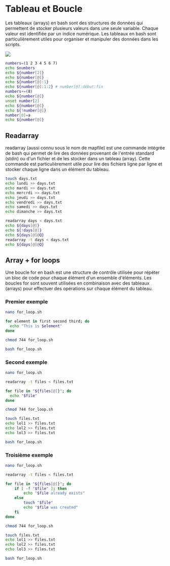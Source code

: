 ﻿# Tableau et Boucle 

Les tableaux (arrays) en bash sont des structures de données qui permettent de stocker plusieurs valeurs dans une seule variable. Chaque valeur est identifiée par un indice numérique. 
Les tableaux en bash sont particulièrement utiles pour organiser et manipuler des données dans les scripts.

![](Aspose.Words.5d461e9c-aee7-4e3b-86c6-a90a397228ab.001.png)

```bash
numbers=(1 2 3 4 5 6 7)
echo $numbers
echo ${number[2]}
echo ${number[@]}
echo ${number[@]:1}
echo ${number[@]:1:2} # number[@]:début:fin
numbers+=(8)
echo ${number[@]}
unset number[2]
echo ${number[@]}
echo ${!number[@]}
number[0]=a
echo ${number[@]}
```

## Readarray

readarray (aussi connu sous le nom de mapfile) est une commande intégrée de bash qui permet de lire des données provenant de l'entrée standard (stdin) ou d'un fichier et de les stocker dans un tableau (array). 
Cette commande est particulièrement utile pour lire des fichiers ligne par ligne et stocker chaque ligne dans un élément du tableau.

```bash
touch days.txt
echo lundi >> days.txt
echo mardi >> days.txt
echo mercrdi >> days.txt
echo jeudi >> days.txt
echo vendredi >> days.txt
echo samedi >> days.txt
echo dimanche >> days.txt
```

```bash
readarray days < days.txt
echo ${days[@]}
echo ${!days[@]}
echo ${days[@]@Q}
readarray -t days < days.txt
echo ${days[@]@Q}
```

## Array + for loops

Une boucle for en bash est une structure de contrôle utilisée pour répéter un bloc de code pour chaque élément d'un ensemble d'éléments. Les boucles for sont souvent utilisées en combinaison avec des tableaux (arrays) pour effectuer des opérations sur chaque élément du tableau.

### Premier exemple

```bash
nano for_loop.sh
```

```bash
for element in first second third; do
  echo "This is $element"
done
```
```bash
chmod 744 for_loop.sh
```

```bash
bash for_loop.sh
```

### Second exemple

```bash
nano for_loop.sh
```

```bash
readarray -t files < files.txt

for file in "${files[@]}"; do
  echo "$file"
done
```

```bash
chmod 744 for_loop.sh
```

```bash
touch files.txt
echo lol1 >> files.txt
echo lol2 >> files.txt
echo lol3 >> files.txt
```

```bash
bash for_loop.sh
```
### Troisième exemple

```bash
nano for_loop.sh
```

```bash
readarray -t files < files.txt

for file in "${files[@]}"; do
	if [ -f "$file" ]; then
		echo "$file already exists"
	else
		touch "$file"
		echo "$file was created"
	fi
done
```

```bash
chmod 744 for_loop.sh
```

```bash
touch files.txt
echo lol1 >> files.txt
echo lol2 >> files.txt
echo lol3 >> files.txt
```

```bash
bash for_loop.sh
```
